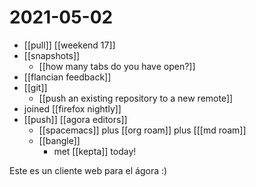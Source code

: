 # 2021-05-02

- [[pull]] [[weekend 17]]
- [[snapshots]]
  - [[how many tabs do you have open?]]
- [[flancian feedback]]
- [[git]]
  - [[push an existing repository to a new remote]]
- joined [[firefox nightly]]
- [[push]] [[agora editors]]
  - [[spacemacs]] plus [[org roam]] plus [[[md roam]]
  - [[bangle]]
    - met [[kepta]] today!

Este es un cliente web para el ágora :)